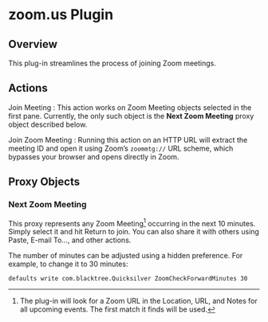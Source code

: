 # zoom.us Plugin #

## Overview ##

This plug-in streamlines the process of joining Zoom meetings.

## Actions ##

Join Meeting
  : This action works on Zoom Meeting objects selected in the first pane. Currently, the only such object is the **Next Zoom Meeting** proxy object described below.

Join Zoom Meeting
  : Running this action on an HTTP URL will extract the meeting ID and open it using Zoom’s `zoommtg://` URL scheme, which bypasses your browser and opens directly in Zoom.

## Proxy Objects ##

### Next Zoom Meeting ###

This proxy represents any Zoom Meeting[^1] occurring in the next 10 minutes. Simply select it and hit Return to join. You can also share it with others using Paste, E-mail To…, and other actions.

The number of minutes can be adjusted using a hidden preference. For example, to change it to 30 minutes:

    defaults write com.blacktree.Quicksilver ZoomCheckForwardMinutes 30

[^1]: The plug-in will look for a Zoom URL in the Location, URL, and Notes for all upcoming events. The first match it finds will be used.
